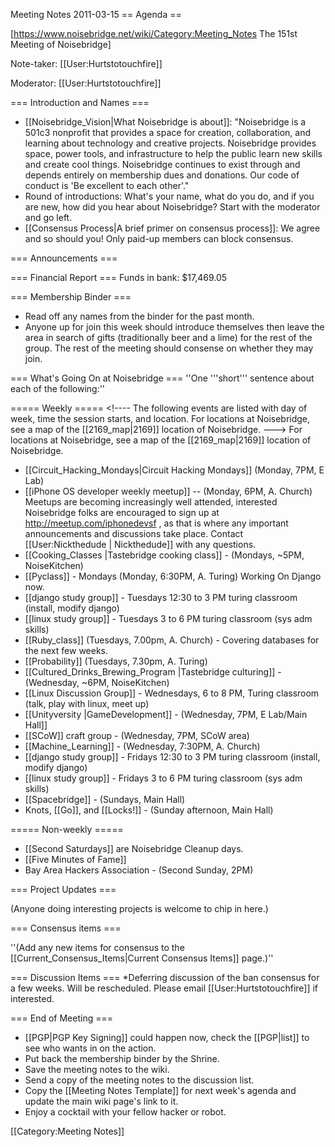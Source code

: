 Meeting Notes 2011-03-15 
 == Agenda ==

[https://www.noisebridge.net/wiki/Category:Meeting_Notes The 151st Meeting of Noisebridge]

Note-taker: [[User:Hurtstotouchfire]]

Moderator: [[User:Hurtstotouchfire]]
 

=== Introduction and Names ===
* [[Noisebridge_Vision|What Noisebridge is about]]: "Noisebridge is a 501c3 nonprofit that provides a space for creation, collaboration, and learning about technology and creative projects. Noisebridge provides space, power tools, and infrastructure to help the public learn new skills and create cool things. Noisebridge continues to exist through and depends entirely on membership dues and donations. Our code of conduct is 'Be excellent to each other'."
* Round of introductions: What's your name, what do you do, and if you are new, how did you hear about Noisebridge? Start with the moderator and go left.
* [[Consensus Process|A brief primer on consensus process]]: We agree and so should you! Only paid-up members can block consensus.

=== Announcements ===

=== Financial Report ===
Funds in bank: $17,469.05

=== Membership Binder ===
* Read off any names from the binder for the past month.
* Anyone up for join this week should introduce themselves then leave the area in search of gifts (traditionally beer and a lime) for the rest of the group. The rest of the meeting should consense on whether they may join.

=== What's Going On at Noisebridge ===
''One '''short''' sentence about each of the following:''

===== Weekly =====
&lt;!----
The following events are listed with day of week, time the session starts, and location.
For locations at Noisebridge, see a map of the [[2169_map|2169]] location of Noisebridge.
--->
For locations at Noisebridge, see a map of the [[2169_map|2169]] location of Noisebridge.

* [[Circuit_Hacking_Mondays|Circuit Hacking Mondays]] (Monday, 7PM,  E Lab)
* [[iPhone OS developer weekly meetup]]  -- (Monday, 6PM, A. Church) Meetups are becoming increasingly well attended, interested Noisebridge folks are encouraged to sign up at http://meetup.com/iphonedevsf , as that is where any important announcements and discussions take place. Contact [[User:Nickthedude | Nickthedude]] with any questions. 
* [[Cooking_Classes |Tastebridge cooking class]] - (Mondays, ~5PM, NoiseKitchen)
* [[Pyclass]] - Mondays (Monday, 6:30PM, A. Turing) Working On Django now. 
* [[django study group]] - Tuesdays 12:30 to 3 PM turing classroom (install, modify django)  
* [[linux study group]] - Tuesdays 3 to 6 PM turing classroom (sys adm skills) 
* [[Ruby_class]] (Tuesdays, 7.00pm, A. Church) - Covering databases for the next few weeks.
* [[Probability]] (Tuesdays, 7.30pm, A. Turing)
* [[Cultured_Drinks_Brewing_Program |Tastebridge culturing]] - (Wednesday, ~6PM, NoiseKitchen)
* [[Linux Discussion Group]] - Wednesdays, 6 to 8 PM, Turing classroom (talk, play with linux, meet up) 
* [[Unityversity |GameDevelopment]] - (Wednesday, 7PM, E Lab/Main Hall]]
* [[SCoW]] craft group - (Wednesday, 7PM, SCoW area)
* [[Machine_Learning]] - (Wednesday, 7:30PM, A. Church) 
* [[django study group]] - Fridays 12:30 to 3 PM turing classroom (install, modify django) 
* [[linux study group]] - Fridays 3 to 6 PM turing classroom (sys adm skills) 
* [[Spacebridge]] - (Sundays, Main Hall)
* Knots, [[Go]], and [[Locks!]] - (Sunday afternoon, Main Hall)

===== Non-weekly =====
* [[Second Saturdays]] are Noisebridge Cleanup days.
* [[Five Minutes of Fame]]
* Bay Area Hackers Association - (Second Sunday, 2PM)

=== Project Updates ===

(Anyone doing interesting projects is welcome to chip in here.)

=== Consensus items ===

''(Add any new items for consensus to the [[Current_Consensus_Items|Current Consensus Items]] page.)''

=== Discussion Items ===
*Deferring discussion of the ban consensus for a few weeks. Will be rescheduled. Please email [[User:Hurtstotouchfire]] if interested.

=== End of Meeting ===
* [[PGP|PGP Key Signing]] could happen now, check the [[PGP|list]] to see who wants in on the action.
* Put back the membership binder by the Shrine.
* Save the meeting notes to the wiki.
* Send a copy of the meeting notes to the discussion list.
* Copy the [[Meeting Notes Template]] for next week's agenda and update the main wiki page's link to it.
* Enjoy a cocktail with your fellow hacker or robot.

[[Category:Meeting Notes]]